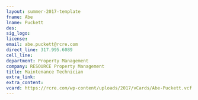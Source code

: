 ```yaml
---
layout: summer-2017-template 
fname: Abe
lname: Puckett
des: 
sig_logo: 
license: 
email: abe.puckett@rcre.com
direct_line: 317.995.6089
cell_line: 
department: Property Management
company: RESOURCE Property Management
title: Maintenance Technician
extra_link: 
extra_content: 
vcard: https://rcre.com/wp-content/uploads/2017/vCards/Abe-Puckett.vcf
---
```

